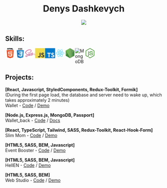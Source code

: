 <!-- Header -->
<h1 align="center">Denys Dashkevych</h1>
<div align="center">
  <img src="https://readme-typing-svg.demolab.com?font=Red+Hat+Mono&weight=500&size=20&pause=2000&color=00CC00&center=true&width=1000&lines=Front-end+Developer+with+knowledge+in+Back-end+|+MongoDB,+Expres.js,+React,+Node.js" />
</div>

<!-- Skills -->

<div>

## Skills:


<img align="left" alt="HTML5" width="32px" src="https://raw.githubusercontent.com/github/explore/80688e429a7d4ef2fca1e82350fe8e3517d3494d/topics/html/html.png" />

<img align="left" alt="CSS3" width="32px" src="https://raw.githubusercontent.com/github/explore/80688e429a7d4ef2fca1e82350fe8e3517d3494d/topics/css/css.png" />

<img align="left" alt="Sass" width="32px" src="https://raw.githubusercontent.com/github/explore/80688e429a7d4ef2fca1e82350fe8e3517d3494d/topics/sass/sass.png" />

<img align="left" alt="JavaScript" width="32px" src="https://raw.githubusercontent.com/github/explore/80688e429a7d4ef2fca1e82350fe8e3517d3494d/topics/javascript/javascript.png" />

<img align="left" alt="TypeScript" width="32px" src="https://raw.githubusercontent.com/github/explore/80688e429a7d4ef2fca1e82350fe8e3517d3494d/topics/typescript/typescript.png" />

<img align="left" alt="React" width="32px" src="https://raw.githubusercontent.com/github/explore/80688e429a7d4ef2fca1e82350fe8e3517d3494d/topics/react/react.png" />


<img align="left" alt="Node.js" width="32px" src="https://raw.githubusercontent.com/github/explore/80688e429a7d4ef2fca1e82350fe8e3517d3494d/topics/nodejs/nodejs.png" />

<img align="left" alt="MongoDB" width="32px" src="https://assets-global.website-files.com/6064b31ff49a2d31e0493af1/63a57609d46c17284c36a721_mongodb.svg" />

<img alt="Express.js" width="32px" src="./assets/images-removebg-preview.png"/>

</div>

<br />


<!-- Projects -->

## Projects:

**[React, Javascript, StyledComponents, Redux-Toolkit, Formik]**<br />
(During the first page load, the database and server need to wake up, which takes approximately 2 minutes)<br />
Wallet - [Code](https://github.com/MajorPrestige/wallet_front) /
[Demo](https://majorprestige.github.io/wallet_front/)<br />

**[Node.js, Express.js, MongoDB, Passport]**<br />
Wallet_back - [Code](https://github.com/MajorPrestige/wallet_back) /
[Docs](https://wallet-back-onrender.onrender.com/api-docs/)<br />

**[React, TypeScript, Tailwind, SASS, Redux-Toolkit, React-Hook-Form]**<br />
Slim Mom - [Code](https://github.com/MajorPrestige/slim-mom_ts) /
[Demo](https://slim-mom-ts.netlify.app/)<br />

**[HTML5, SASS, BEM, Javascript]**<br />
Event Booster - [Code](https://github.com/MajorPrestige/EventBooster) /
[Demo](https://majorprestige.github.io/EventBooster/)<br />

**[HTML5, SASS, BEM, Javascript]**<br />
HellEN - [Code](https://github.com/MajorPrestige/hellish-english) /
[Demo](https://majorprestige.github.io/hellish-english/)<br />

**[HTML5, SASS, BEM]**<br />
Web Studio - [Code](https://github.com/MajorPrestige/WebStudio) /
[Demo](https://majorprestige.github.io/WebStudio/)<br />

